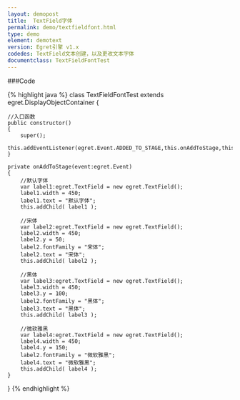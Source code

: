 ```yaml
---
layout: demopost
title:  TextField字体
permalink: demo/textfieldfont.html
type: demo
element: demotext
version: Egret引擎 v1.x
codedes: TextField文本创建，以及更改文本字体
documentclass: TextFieldFontTest
---
```


###Code

{% highlight java  %}
class TextFieldFontTest extends egret.DisplayObjectContainer
{

    //入口函数
    public constructor()
    {
        super();
        this.addEventListener(egret.Event.ADDED_TO_STAGE,this.onAddToStage,this);
    }

    private onAddToStage(event:egret.Event)
    {
        //默认字体
        var label1:egret.TextField = new egret.TextField();
        label1.width = 450;
        label1.text = "默认字体";
        this.addChild( label1 );

        //宋体
        var label2:egret.TextField = new egret.TextField();
        label2.width = 450;
        label2.y = 50;
        label2.fontFamily = "宋体";
        label2.text = "宋体";
        this.addChild( label2 );

        //黑体
        var label3:egret.TextField = new egret.TextField();
        label3.width = 450;
        label3.y = 100;
        label2.fontFamily = "黑体";
        label3.text = "黑体";
        this.addChild( label3 );

        //微软雅黑
        var label4:egret.TextField = new egret.TextField();
        label4.width = 450;
        label4.y = 150;
        label2.fontFamily = "微软雅黑";
        label4.text = "微软雅黑";
        this.addChild( label4 );
    }

}
{% endhighlight %}